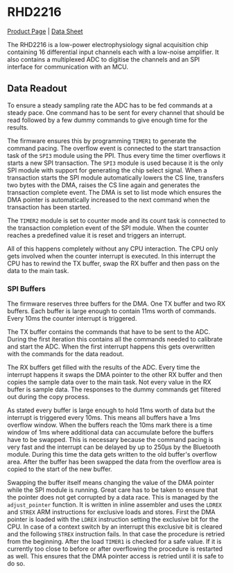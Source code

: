 # RHD2216

[Product Page](https://intantech.com/products_RHD2000.html) |
[Data Sheet](https://www.intantech.com/files/Intan_RHD2000_series_datasheet.pdf)

The RHD2216 is a low-power electrophysiology signal acquisition chip containing 16 differential input channels each with a low-noise amplifier.
It also contains a multiplexed ADC to digitise the channels and an SPI interface for communication with an MCU.

## Data Readout

To ensure a steady sampling rate the ADC has to be fed commands at a steady pace.
One command has to be sent for every channel that should be read followed by a few dummy commands to give enough time for the results.

The firmware ensures this by programming `TIMER1` to generate the command pacing.
The overflow event is connected to the start transaction task of the `SPI3` module using the PPI.
Thus every time the timer overflows it starts a new SPI transaction.
The `SPI3` module is used because it is the only SPI module with support for generating the chip select signal.
When a transaction starts the SPI module automatically lowers the CS line, transfers two bytes with the DMA, raises the CS line again and generates the transaction complete event.
The DMA is set to list mode which ensures the DMA pointer is automatically increased to the next command when the transaction has been started.

The `TIMER2` module is set to counter mode and its count task is connected to the transaction completion event of the SPI module.
When the counter reaches a predefined value it is reset and triggers an interrupt.

All of this happens completely without any CPU interaction.
The CPU only gets involved when the counter interrupt is executed.
In this interrupt the CPU has to rewind the TX buffer, swap the RX buffer and then pass on the data to the main task.

### SPI Buffers

The firmware reserves three buffers for the DMA.
One TX buffer and two RX buffers.
Each buffer is large enough to contain 11ms worth of commands.
Every 10ms the counter interrupt is triggered.

The TX buffer contains the commands that have to be sent to the ADC.
During the first iteration this contains all the commands needed to calibrate and start the ADC.
When the first interrupt happens this gets overwritten with the commands for the data readout.

The RX buffers get filled with the results of the ADC.
Every time the interrupt happens it swaps the DMA pointer to the other RX buffer and then copies the sample data over to the main task.
Not every value in the RX buffer is sample data.
The responses to the dummy commands get filtered out during the copy process.

As stated every buffer is large enough to hold 11ms worth of data but the interrupt is triggered every 10ms.
This means all buffers have a 1ms overflow window.
When the buffers reach the 10ms mark there is a time window of 1ms where additional data can accumulate before the buffers have to be swapped.
This is necessary because the command pacing is very fast and the interrupt can be delayed by up to 250µs by the Bluetooth module.
During this time the data gets written to the old buffer's overflow area.
After the buffer has been swapped the data from the overflow area is copied to the start of the new buffer.

Swapping the buffer itself means changing the value of the DMA pointer while the SPI module is running.
Great care has to be taken to ensure that the pointer does not get corrupted by a data race.
This is managed by the `adjust_pointer` function.
It is written in inline assembler and uses the `LDREX` and `STREX` ARM instructions for exclusive loads and stores.
First the DMA pointer is loaded with the `LDREX` instruction setting the exclusive bit for the CPU.
In case of a context switch by an interrupt this exclusive bit is cleared and the following `STREX` instruction fails.
In that case the procedure is retried from the beginning.
After the load `TIMER1` is checked for a safe value.
If it is currently too close to before or after overflowing the procedure is restarted as well.
This ensures that the DMA pointer access is retried until it is safe to do so.
